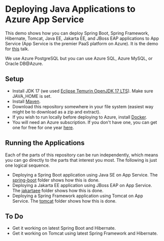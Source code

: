 # Deploying Java Applications to Azure App Service
This demo shows how you can deploy Spring Boot, Spring Framework, Hibernate, Tomcat, Java EE, Jakarta EE, and JBoss EAP applications to App Service (App Service is the premier PaaS platform on Azure). It is the demo for [this](https://sessionize.com/s/reza-rahman/spring-quarkus-tomcat-jakarta-ee-hyperscale-paas-o/122890) talk.

We use Azure PostgreSQL but you can use Azure SQL, Azure MySQL, or Oracle DB@Azure.

## Setup
* Install JDK 17 (we used [Eclipse Temurin OpenJDK 17 LTS](https://adoptium.net/?variant=openjdk17)). Make sure JAVA_HOME is set.
* Install [Maven](https://maven.apache.org/download.cgi).
* Download this repository somewhere in your file system (easiest way might be to download as a zip and extract).
* If you wish to run locally before deploying to Azure, install [Docker](https://docs.docker.com/get-started/get-docker/).
* You will need an Azure subscription. If you don't have one, you can get one for free for one year [here](https://azure.microsoft.com/en-us/free).

## Running the Applications
Each of the parts of this repository can be run independently, which means you can go directly to the parts that interest you most. The following is just one logical sequence.

* Deploying a Spring Boot application using Java SE on App Service. The [spring-boot](/spring-boot) folder shows how this is done.
* Deploying a Jakarta EE application using JBoss EAP on App Service. The [jakartaee](/jakartaee) folder shows how this is done.
* Deploying a Spring Framework application using Tomcat on App Service. The [tomcat](/tomcat) folder shows how this is done.

## To Do
* Get it working on latest Spring Boot and Hibernate.
* Get it working on Tomcat using latest Spring Framework and Hibernate.
